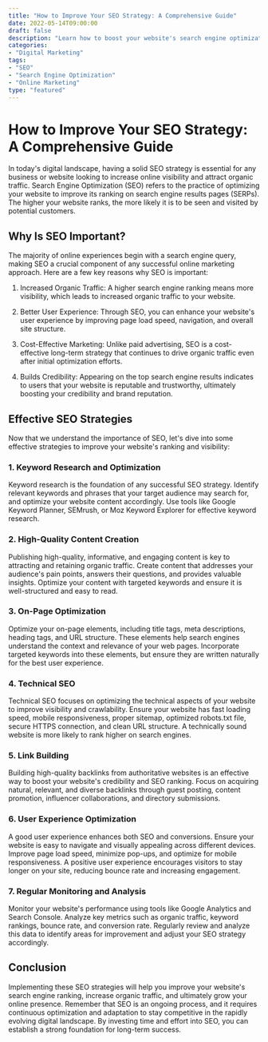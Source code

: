 ```yaml
---
title: "How to Improve Your SEO Strategy: A Comprehensive Guide"
date: 2022-05-14T09:00:00
draft: false
description: "Learn how to boost your website's search engine optimization (SEO) with this comprehensive guide. Discover effective strategies and best practices to increase organic traffic and improve your online visibility."
categories:
- "Digital Marketing"
tags:
- "SEO"
- "Search Engine Optimization"
- "Online Marketing"
type: "featured"
---
```


# How to Improve Your SEO Strategy: A Comprehensive Guide

In today's digital landscape, having a solid SEO strategy is essential for any business or website looking to increase online visibility and attract organic traffic. Search Engine Optimization (SEO) refers to the practice of optimizing your website to improve its ranking on search engine results pages (SERPs). The higher your website ranks, the more likely it is to be seen and visited by potential customers.

## Why Is SEO Important?

The majority of online experiences begin with a search engine query, making SEO a crucial component of any successful online marketing approach. Here are a few key reasons why SEO is important:

1. Increased Organic Traffic: A higher search engine ranking means more visibility, which leads to increased organic traffic to your website.

2. Better User Experience: Through SEO, you can enhance your website's user experience by improving page load speed, navigation, and overall site structure.

3. Cost-Effective Marketing: Unlike paid advertising, SEO is a cost-effective long-term strategy that continues to drive organic traffic even after initial optimization efforts.

4. Builds Credibility: Appearing on the top search engine results indicates to users that your website is reputable and trustworthy, ultimately boosting your credibility and brand reputation.

## Effective SEO Strategies

Now that we understand the importance of SEO, let's dive into some effective strategies to improve your website's ranking and visibility:

### 1. Keyword Research and Optimization

Keyword research is the foundation of any successful SEO strategy. Identify relevant keywords and phrases that your target audience may search for, and optimize your website content accordingly. Use tools like Google Keyword Planner, SEMrush, or Moz Keyword Explorer for effective keyword research.

### 2. High-Quality Content Creation

Publishing high-quality, informative, and engaging content is key to attracting and retaining organic traffic. Create content that addresses your audience's pain points, answers their questions, and provides valuable insights. Optimize your content with targeted keywords and ensure it is well-structured and easy to read.

### 3. On-Page Optimization

Optimize your on-page elements, including title tags, meta descriptions, heading tags, and URL structure. These elements help search engines understand the context and relevance of your web pages. Incorporate targeted keywords into these elements, but ensure they are written naturally for the best user experience.

### 4. Technical SEO

Technical SEO focuses on optimizing the technical aspects of your website to improve visibility and crawlability. Ensure your website has fast loading speed, mobile responsiveness, proper sitemap, optimized robots.txt file, secure HTTPS connection, and clean URL structure. A technically sound website is more likely to rank higher on search engines.

### 5. Link Building

Building high-quality backlinks from authoritative websites is an effective way to boost your website's credibility and SEO ranking. Focus on acquiring natural, relevant, and diverse backlinks through guest posting, content promotion, influencer collaborations, and directory submissions.

### 6. User Experience Optimization

A good user experience enhances both SEO and conversions. Ensure your website is easy to navigate and visually appealing across different devices. Improve page load speed, minimize pop-ups, and optimize for mobile responsiveness. A positive user experience encourages visitors to stay longer on your site, reducing bounce rate and increasing engagement.

### 7. Regular Monitoring and Analysis

Monitor your website's performance using tools like Google Analytics and Search Console. Analyze key metrics such as organic traffic, keyword rankings, bounce rate, and conversion rate. Regularly review and analyze this data to identify areas for improvement and adjust your SEO strategy accordingly.

## Conclusion

Implementing these SEO strategies will help you improve your website's search engine ranking, increase organic traffic, and ultimately grow your online presence. Remember that SEO is an ongoing process, and it requires continuous optimization and adaptation to stay competitive in the rapidly evolving digital landscape. By investing time and effort into SEO, you can establish a strong foundation for long-term success.
